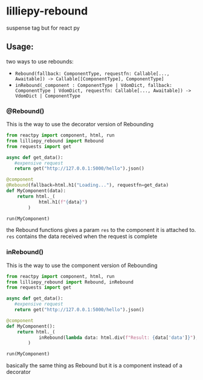 # lilliepy-rebound
suspense tag but for react py

## Usage:
two ways to use rebounds:
* ``` Rebound(fallback: ComponentType, requestfn: Callable[..., Awaitable]) -> Callable[[ComponentType], ComponentType] ```
* ``` inRebound(_component : ComponentType | VdomDict, fallback: ComponentType | VdomDict, requestfn: Callable[..., Awaitable]) -> VdomDict | ComponentType ```

### @Rebound()
This is the way to use the decorator version of Rebounding
```py
from reactpy import component, html, run
from lilliepy_rebound import Rebound
from requests import get

async def get_data():
   #expensive request
   return get("http://127.0.0.1:5000/hello").json()

@component
@Rebound(fallback=html.h1("Loading..."), requestfn=get_data)
def MyComponent(data):
    return html._(
            html.h1(f"{data}")
        )

run(MyComponent)
```

the Rebound functions gives a param ``` res ``` to the component it is attached to. ``` res ``` contains the data received when the request is complete

### inRebound()
This is the way to use the component version of Rebounding
```py
from reactpy import component, html, run
from lilliepy_rebound import Rebound, inRebound
from requests import get

async def get_data():
   #expensive request
   return get("http://127.0.0.1:5000/hello").json()

@component
def MyComponent():
    return html._(
            inRebound(lambda data: html.div(f"Result: {data['data']}"), html.div("Loading..."), get_data)
        )

run(MyComponent)
```

basically the same thing as Rebound but it is a component instead of a decorator